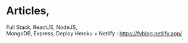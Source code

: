 # Articles, 
Full Stack, 
ReactJS, 
NodeJS,  
MongoDB, 
Express, 
Deploy Heroku + Netlify : https://fvblog.netlify.app/
